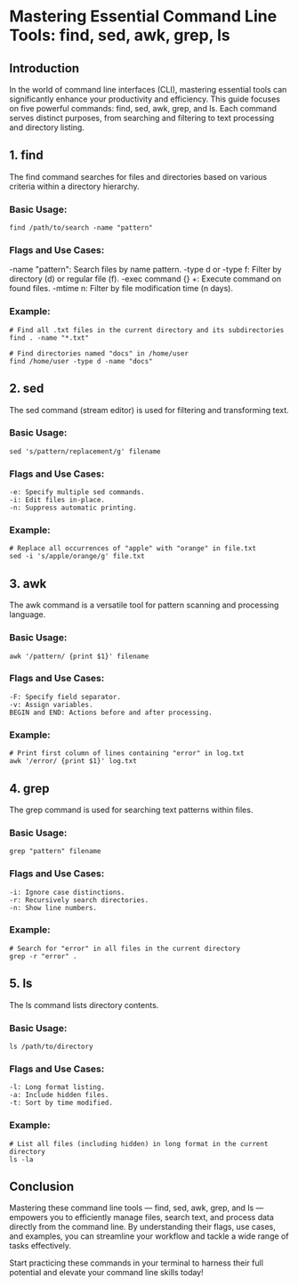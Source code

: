 # Mastering Essential Command Line Tools: find, sed, awk, grep, ls

## Introduction
In the world of command line interfaces (CLI), mastering essential tools can significantly enhance your productivity and efficiency. This guide focuses on five powerful commands: find, sed, awk, grep, and ls. Each command serves distinct purposes, from searching and filtering to text processing and directory listing.

## 1. find
The find command searches for files and directories based on various criteria within a directory hierarchy.

### Basic Usage:

```
find /path/to/search -name "pattern"
```

### Flags and Use Cases:


-name "pattern": Search files by name pattern.
-type d or -type f: Filter by directory (d) or regular file (f).
-exec command {} +: Execute command on found files.
-mtime n: Filter by file modification time (n days).

### Example:

```
# Find all .txt files in the current directory and its subdirectories
find . -name "*.txt"

# Find directories named "docs" in /home/user
find /home/user -type d -name "docs"

```

## 2. sed
The sed command (stream editor) is used for filtering and transforming text.

### Basic Usage:

```
sed 's/pattern/replacement/g' filename

```

### Flags and Use Cases:

```
-e: Specify multiple sed commands.
-i: Edit files in-place.
-n: Suppress automatic printing.

```

### Example:

```
# Replace all occurrences of "apple" with "orange" in file.txt
sed -i 's/apple/orange/g' file.txt

```

## 3. awk
The awk command is a versatile tool for pattern scanning and processing language.

### Basic Usage:

```
awk '/pattern/ {print $1}' filename
```

### Flags and Use Cases:

```
-F: Specify field separator.
-v: Assign variables.
BEGIN and END: Actions before and after processing.
```

### Example:

```
# Print first column of lines containing "error" in log.txt
awk '/error/ {print $1}' log.txt

```

## 4. grep
The grep command is used for searching text patterns within files.

### Basic Usage:

```
grep "pattern" filename
```

### Flags and Use Cases:

```
-i: Ignore case distinctions.
-r: Recursively search directories.
-n: Show line numbers.
```

### Example:

```
# Search for "error" in all files in the current directory
grep -r "error" .

```

## 5. ls
The ls command lists directory contents.

### Basic Usage:

```
ls /path/to/directory

```

### Flags and Use Cases:
```
-l: Long format listing.
-a: Include hidden files.
-t: Sort by time modified.
```

### Example:

```
# List all files (including hidden) in long format in the current directory
ls -la

```
## Conclusion
Mastering these command line tools — find, sed, awk, grep, and ls — empowers you to efficiently manage files, search text, and process data directly from the command line. By understanding their flags, use cases, and examples, you can streamline your workflow and tackle a wide range of tasks effectively.

Start practicing these commands in your terminal to harness their full potential and elevate your command line skills today!





